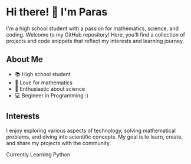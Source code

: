 # Hi there! 👋 I'm Paras

I'm a high school student with a passion for mathematics, science, and coding. Welcome to my GitHub repository! Here, you'll find a collection of projects and code snippets that reflect my interests and learning journey.

## About Me

- 📚 High school student
- 🧮 Love for mathematics
- 🔬 Enthusiastic about science
- 💻 Begineer in Programming :)

## Interests

I enjoy exploring various aspects of technology, solving mathematical problems, and diving into scientific concepts. My goal is to learn, create, and share my projects with the community.

Currently Learning Python

<!---
paras-codes01/paras-codes01 is a ✨ special ✨ repository because its `README.md` (this file) appears on your GitHub profile.
You can click the Preview link to take a look at your changes.
--->
